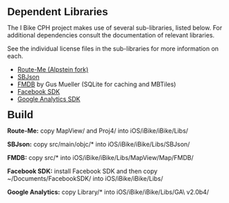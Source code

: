 <html>
<body>
<h2 style="margin: 0.0px 0.0px 10.0px 0.0px; font: 24.0px Helvetica"><b>Dependent Libraries</b></h2>
<p>The I Bike CPH project makes use of several sub-libraries, listed below. For additional dependencies consult the documentation of relevant libraries.</p>
<p>See the individual license files in the sub-libraries for more information on each.</p>
<ul>
  <li><a href="https://github.com/Alpstein/route-me">Route-Me (Alpstein fork)</a></li>
  <li><a href="https://github.com/stig/json-framework">SBJson</a></li>
  <li><a href="https://github.com/ccgus/fmdb">FMDB</a> by Gus Mueller (SQLite for caching and MBTiles)</li>
  <li><a href="https://github.com/downloads/facebook/facebook-ios-sdk/FacebookSDK-3.1.1.pkg">Facebook SDK</a></li>
  <li><a href="http://dl.google.com/dl/gaformobileapps/GoogleAnalyticsiOS.zip">Google Analytics SDK</a></li>
</ul>

<h2 style="margin: 0.0px 0.0px 10.0px 0.0px; font: 24.0px Helvetica"><b>Build</b></h2>
<p><b>Route-Me:</b> copy MapView/ and Proj4/ into iOS/iBike/iBike/Libs/</p>
<p><b>SBJson:</b> copy src/main/objc/* into iOS/iBike/iBike/Libs/SBJson/</p>
<p><b>FMDB:</b>  copy src/* into iOS/iBike/iBike/Libs/MapView/Map/FMDB/</p>
<p><b>Facebook SDK:</b>  install Facebook SDK and then copy ~/Documents/FacebookSDK/ into iOS/iBike/iBike/Libs/</p>
<p><b>Google Analytics:</b>  copy Library/* into iOS/iBike/iBike/Libs/GA\ v2.0b4/</p>

</body>
</html>
